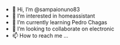 - 👋 Hi, I’m @sampaionuno83
- 👀 I’m interested in homeassistant
- 🌱 I’m currently learning Pedro Chagas
- 💞️ I’m looking to collaborate on electronic 
- 📫 How to reach me ...

<!---
sampaionuno83/sampaionuno83 is a ✨ special ✨ repository because its `README.md` (this file) appears on your GitHub profile.
You can click the Preview link to take a look at your changes.
--->
